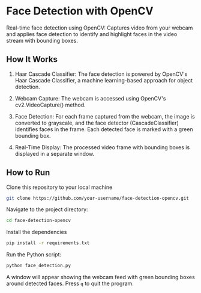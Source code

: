 # Face Detection with OpenCV

Real-time face detection using OpenCV: 
Captures video from your webcam and applies face detection to identify and highlight faces in the video stream with bounding boxes.

## How It Works
1. Haar Cascade Classifier: The face detection is powered by OpenCV's Haar Cascade Classifier, a machine learning-based approach for object detection.

2. Webcam Capture: The webcam is accessed using OpenCV's cv2.VideoCapture() method.

3. Face Detection: For each frame captured from the webcam, the image is converted to grayscale, and the face detector (CascadeClassifier) identifies faces in the frame. Each detected face is marked with a green bounding box.

4. Real-Time Display: The processed video frame with bounding boxes is displayed in a separate window.

## How to Run
Clone this repository to your local machine
```bash
git clone https://github.com/your-username/face-detection-opencv.git
```

Navigate to the project directory:
```bash
cd face-detection-opencv
```

Install the dependencies
```bash
pip install -r requirements.txt
```

Run the Python script:
```bash
python face_detection.py
```

A window will appear showing the webcam feed with green bounding boxes around detected faces. Press `q` to quit the program.
